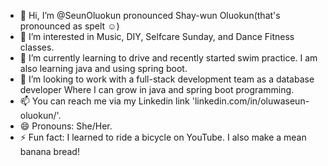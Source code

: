 - 👋 Hi, I’m @SeunOluokun pronounced Shay-wun Oluokun(that's pronounced as spelt ☺️)
- 👀 I’m interested in Music, DIY, Selfcare Sunday, and Dance Fitness classes.
- 🌱 I’m currently learning to drive and recently started swim practice. I am also learning java and using spring boot.
- 💞️ I’m looking to work with a full-stack development team as a database developer Where I can grow in java and spring boot programming.
- 📫 You can reach me via my Linkedin link 'linkedin.com/in/oluwaseun-oluokun/'.
- 😄 Pronouns: She/Her.
- ⚡ Fun fact: I learned to ride a bicycle on YouTube. I also make a mean banana bread!

<!---
SeunOluokun/SeunOluokun is a ✨ special ✨ repository because its `README.md` (this file) appears on your GitHub profile.
You can click the Preview link to take a look at your changes.
--->
